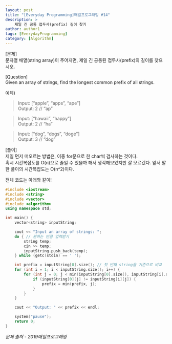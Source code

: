 ```yaml
---
layout: post
title: "[Everyday Programming]매일프로그래밍 #14"
description: >
    제일 긴 공통 접두사(prefix) 길이 찾기
author: author1
tags: [EverydayProgramming]
category: [Algorithm]
---
```


[문제]  
문자열 배열(string array)이 주어지면, 제일 긴 공통된 접두사(prefix)의 길이를 찾으시오.  

[Question]  
Given an array of strings, find the longest common prefix of all strings.  

예제)
> Input: [“apple”, “apps”, “ape”]  
  Output: 2 // “ap”  

> Input: [“hawaii”, “happy”]  
  Output: 2 // “ha”  

> Input: [“dog”, “dogs”, “doge”]  
  Output: 3 // “dog”  

[풀이]  
제일 먼저 떠오르는 방법은, 이중 for문으로 한 char씩 검사하는 것이다.  
혹시 시간복잡도를 O(n)으로 줄일 수 있을까 해서 생각해보았지만 잘 모르겠다. 앞서 말한 풀이의 시간복잡도는 O(n^2)이다.  

전체 코드는 아래와 같이!  
~~~c++
#include <iostream>
#include <string>
#include <vector>
#include <algorithm>
using namespace std;

int main() {
	vector<string> inputString;

	cout << "Input an array of strings: ";
	do { // 원하는 만큼 입력받기
		string temp;
		cin >> temp;
		inputString.push_back(temp);
	} while (getc(stdin) == ' ');

	int prefix = inputString[0].size(); // 첫 번째 string을 기준으로 비교
	for (int i = 1; i < inputString.size(); i++) {
		for (int j = 0; j < min(inputString[0].size(), inputString[i].size()); j++) {
			if (inputString[0][j] != inputString[i][j]) {
				prefix = min(prefix, j);
			}
		}
	}

	cout << "Output: " << prefix << endl;

	system("pause");
	return 0;
}
~~~

*문제 출처 - 2019매일프로그래밍*
